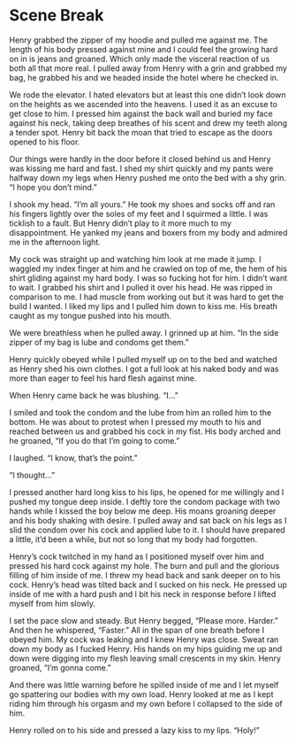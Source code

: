 #  Scene Break

Henry grabbed the zipper of my hoodie and pulled me against me. The length of
his body pressed against mine and I could feel the growing hard on in is jeans
and groaned. Which only made the visceral reaction of us both all that more
real. I pulled away from Henry with a grin and grabbed my bag, he grabbed his
and we headed inside the hotel where he checked in.

We rode the elevator. I hated elevators but at least this one didn’t look down
on the heights as we ascended into the heavens. I used it as an excuse to get
close to him. I pressed him against the back wall and buried my face against his
neck, taking deep breathes of his scent and drew my teeth along a tender spot.
Henry bit back the moan that tried to escape as the doors opened to his floor.

Our things were hardly in the door before it closed behind us and Henry was
kissing me hard and fast. I shed my shirt quickly and my pants were halfway down
my legs when Henry pushed me onto the bed with a shy grin. “I hope you don’t
mind.”

I shook my head. “I’m all yours.” He took my shoes and socks off and ran his
fingers lightly over the soles of my feet and I squirmed a little. I was
ticklish to a fault. But Henry didn’t play to it more much to my disappointment.
He yanked my jeans and boxers from my body and admired me in the afternoon
light.

My cock was straight up and watching him look at me made it jump. I waggled my
index finger at him and he crawled on top of me, the hem of his shirt gliding
against my hard body. I was so fucking hot for him. I didn’t want to wait. I
grabbed his shirt and I pulled it over his head. He was ripped in comparison to
me. I had muscle from working out but it was hard to get the build I wanted. I
liked my lips and I pulled him down to kiss me. His breath caught as my tongue
pushed into his mouth.

We were breathless when he pulled away. I grinned up at him. “In the side zipper
of my bag is lube and condoms get them.”

Henry quickly obeyed while I pulled myself up on to the bed and watched as Henry
shed his own clothes. I got a full look at his naked body and was more than
eager to feel his hard flesh against mine.

When Henry came back he was blushing. “I…”

I smiled and took the condom and the lube from him an rolled him to the bottom.
He was about to protest when I pressed my mouth to his and reached between us
and grabbed his cock in my fist. His body arched and he groaned, “If you do that
I’m going to come.”

I laughed. “I know, that’s the point.”

“I thought…”

I pressed another hard long kiss to his lips, he opened for me willingly and I
pushed my tongue deep inside. I deftly tore the condom package with two hands
while I kissed the boy below me deep. His moans groaning deeper and his body
shaking with desire. I pulled away and sat back on his legs as I slid the condom
over his cock and applied lube to it. I should have prepared a little, it’d been
a while, but not so long that my body had forgotten.

Henry’s cock twitched in my hand as I positioned myself over him and pressed his
hard cock against my hole. The burn and pull and the glorious filling of him
inside of me. I threw my head back and sank deeper on to his cock. Henry’s head
was tilted back and I sucked on his neck. He pressed up inside of me with a hard
push and I bit his neck in response before I lifted myself from him slowly.

I set the pace slow and steady. But Henry begged, “Please more. Harder.” And
then he whispered, “Faster.” All in the span of one breath before I obeyed him.
My cock was leaking and I knew Henry was close. Sweat ran down my body as I
fucked Henry. His hands on my hips guiding me up and down were digging into my
flesh leaving small crescents in my skin. Henry groaned, “I’m gonna come.”

And there was little warning before he spilled inside of me and I let myself go
spattering our bodies with my own load. Henry looked at me as I kept riding him
through his orgasm and my own before I collapsed to the side of him.

Henry rolled on to his side and pressed a lazy kiss to my lips. “Holy!”


<!--stackedit_data:
eyJoaXN0b3J5IjpbNjYyMDU4MzRdfQ==
-->